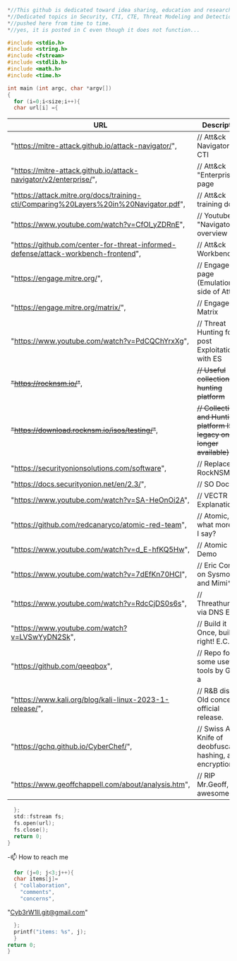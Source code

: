 ```C
*//This github is dedicated toward idea sharing, education and research projects, and all things Cyber Security
*//Dedicated topics in Security, CTI, CTE, Threat Modeling and Detections, and coding will be
*//pushed here from time to time.
*//yes, it is posted in C even though it does not function...

#include <stdio.h>
#include <string.h>
#include <fstream>
#include <stdlib.h>
#include <math.h>
#include <time.h>

int main (int argc, char *argv[])
{
  for (i=0;i<size;i++){  
  char url[i] ={
```
|URL | Description |
|----|------------ |
|[](url)"https://mitre-attack.github.io/attack-navigator/", |\// Att&ck Navigator for CTI |
|[](url)"https://mitre-attack.github.io/attack-navigator/v2/enterprise/", |\// Att&ck "Enterprise" page |
|[](url)"https://attack.mitre.org/docs/training-cti/Comparing%20Layers%20in%20Navigator.pdf", |\// Att&ck training doc |
|[](url)"https://www.youtube.com/watch?v=CfOl_yZDRnE", |\// Youtube "Navigator" overview |
|[](url)"https://github.com/center-for-threat-informed-defense/attack-workbench-frontend", |\// Att&ck Workbench |
|[](url)"https://engage.mitre.org/", | \// Engage page (Emulation side of Att&ck) |
|[](url)"https://engage.mitre.org/matrix/", |\// Engage Matrix |
|[](url)"https://www.youtube.com/watch?v=PdCQChYrxXg", |\// Threat Hunting for post Exploitation with ES |
|[](url)~~"https://rocknsm.io/"~~, |~~\// Useful collection and hunting platform~~ |
|[](url)~~"https://download.rocknsm.io/isos/testing/"~~, |~~\// Collection and Hunting platform ISOs, legacy only(no longer available)~~ |
|[](url)"https://securityonionsolutions.com/software",  |\// Replaced RockNSM |
|[](url)"https://docs.securityonion.net/en/2.3/",  |\// SO Docs |
|[](url)"https://www.youtube.com/watch?v=SA-HeOnOi2A", |\// VECTR Explanation |
|[](url)"https://github.com/redcanaryco/atomic-red-team", |\// Atomic, what more can I say? |
|[](url)"https://www.youtube.com/watch?v=d_E-hfKQ5Hw", |\// Atomic Demo |
|[](url)"https://www.youtube.com/watch?v=7dEfKn70HCI", |\// Eric Conrad on Sysmon and Mimi* |
|[](url)"https://www.youtube.com/watch?v=RdcCjDS0s6s", |\// Threathunting via DNS E.C. |
|[](url)"https://www.youtube.com/watch?v=LVSwYyDN2Sk", |\// Build it Once, build it right! E.C. |
|[](url)"https://github.com/qeeqbox", |\// Repo for some useful tools by Giga-a |
|[](url)"https://www.kali.org/blog/kali-linux-2023-1-release/", |\// R&B distro. Old concept, official release. |
|[](url)"https://gchq.github.io/CyberChef/",  |\// Swiss Army Knife of deobfuscation, hashing, and encryption. |
|[](url)"https://www.geoffchappell.com/about/analysis.htm",  |\// RIP Mr.Geoff, awesome RE! |
```C
  };
  std::fstream fs;
  fs.open(url);
  fs.close();
  return 0;
}
```

-📫 How to reach me                        
```C
  for (j=0; j<3;j++){
  char items[j]=
  { "collaboration",
    "comments",
    "concerns",
 ```
   "Cyb3rW1ll.git@gmail.com"
```C
  };
  printf("items: %s", j);
  }
return 0;
}
```
